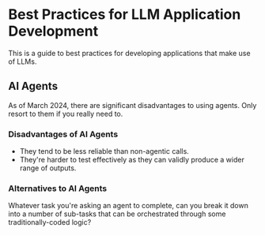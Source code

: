 # Best Practices for LLM Application Development

This is a guide to best practices for developing applications that make use of LLMs.

## AI Agents
As of March 2024, there are significant disadvantages to using agents. Only resort to them if you really need to.

### Disadvantages of AI Agents
* They tend to be less reliable than non-agentic calls.
* They're harder to test effectively as they can validly produce a wider range of outputs.

### Alternatives to AI Agents
Whatever task you're asking an agent to complete, can you break it down into a number of sub-tasks that can be orchestrated through some traditionally-coded logic?
